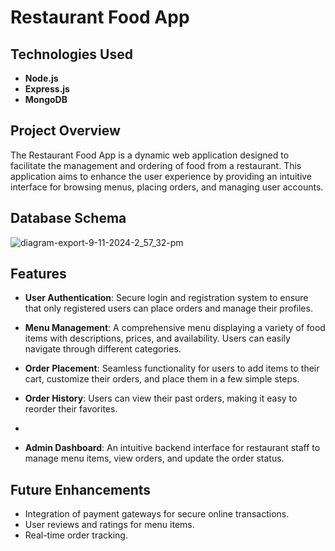 # Restaurant Food App

## Technologies Used
- **Node.js**
- **Express.js**
- **MongoDB**

## Project Overview
The Restaurant Food App is a dynamic web application designed to facilitate the management and ordering of food from a restaurant. This application aims to enhance the user experience by providing an intuitive interface for browsing menus, placing orders, and managing user accounts.

## Database Schema
![diagram-export-9-11-2024-2_57_32-pm](https://github.com/user-attachments/assets/0315dfea-d6ef-4e96-a2d6-da2a820c26f0)


## Features

- **User Authentication**: Secure login and registration system to ensure that only registered users can place orders and manage their profiles.
  
- **Menu Management**: A comprehensive menu displaying a variety of food items with descriptions, prices, and availability. Users can easily navigate through different categories.

- **Order Placement**: Seamless functionality for users to add items to their cart, customize their orders, and place them in a few simple steps.

- **Order History**: Users can view their past orders, making it easy to reorder their favorites.
- 
- **Admin Dashboard**: An intuitive backend interface for restaurant staff to manage menu items, view orders, and update the order status.

## Future Enhancements
- Integration of payment gateways for secure online transactions.
- User reviews and ratings for menu items.
- Real-time order tracking.

